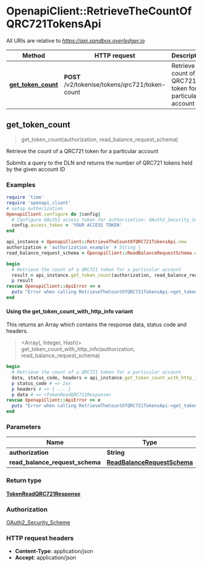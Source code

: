 # OpenapiClient::RetrieveTheCountOfQRC721TokensApi

All URIs are relative to *https://api.sandbox.overledger.io*

| Method | HTTP request | Description |
| ------ | ------------ | ----------- |
| [**get_token_count**](RetrieveTheCountOfQRC721TokensApi.md#get_token_count) | **POST** /v2/tokenise/tokens/qrc721/token-count | Retrieve the count of a QRC721 token for a particular account |


## get_token_count

> <TokenReadQRC721Response> get_token_count(authorization, read_balance_request_schema)

Retrieve the count of a QRC721 token for a particular account

Submits a query to the DLN and returns the number of QRC721 tokens held by the given account ID

### Examples

```ruby
require 'time'
require 'openapi_client'
# setup authorization
OpenapiClient.configure do |config|
  # Configure OAuth2 access token for authorization: OAuth2_Security_Scheme
  config.access_token = 'YOUR ACCESS TOKEN'
end

api_instance = OpenapiClient::RetrieveTheCountOfQRC721TokensApi.new
authorization = 'authorization_example' # String | 
read_balance_request_schema = OpenapiClient::ReadBalanceRequestSchema.new # ReadBalanceRequestSchema | 

begin
  # Retrieve the count of a QRC721 token for a particular account
  result = api_instance.get_token_count(authorization, read_balance_request_schema)
  p result
rescue OpenapiClient::ApiError => e
  puts "Error when calling RetrieveTheCountOfQRC721TokensApi->get_token_count: #{e}"
end
```

#### Using the get_token_count_with_http_info variant

This returns an Array which contains the response data, status code and headers.

> <Array(<TokenReadQRC721Response>, Integer, Hash)> get_token_count_with_http_info(authorization, read_balance_request_schema)

```ruby
begin
  # Retrieve the count of a QRC721 token for a particular account
  data, status_code, headers = api_instance.get_token_count_with_http_info(authorization, read_balance_request_schema)
  p status_code # => 2xx
  p headers # => { ... }
  p data # => <TokenReadQRC721Response>
rescue OpenapiClient::ApiError => e
  puts "Error when calling RetrieveTheCountOfQRC721TokensApi->get_token_count_with_http_info: #{e}"
end
```

### Parameters

| Name | Type | Description | Notes |
| ---- | ---- | ----------- | ----- |
| **authorization** | **String** |  |  |
| **read_balance_request_schema** | [**ReadBalanceRequestSchema**](ReadBalanceRequestSchema.md) |  |  |

### Return type

[**TokenReadQRC721Response**](TokenReadQRC721Response.md)

### Authorization

[OAuth2_Security_Scheme](../README.md#OAuth2_Security_Scheme)

### HTTP request headers

- **Content-Type**: application/json
- **Accept**: application/json

